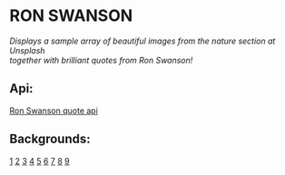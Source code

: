 # RON SWANSON

*Displays a sample array of beautiful images from the nature section at Unsplash  
together with brilliant quotes from Ron Swanson!*


## Api:  
[Ron Swanson quote api](http://ron-swanson-quotes.herokuapp.com/v2/quotes)

## Backgrounds:
[1](https://images.unsplash.com/photo-1509647648544-a3e09b751ad6?ixid=MnwxMjA3fDB8MHx0b3BpYy1mZWVkfDE5fDZzTVZqVExTa2VRfHxlbnwwfHx8fA%3D%3D&ixlib=rb-1.2.1&auto=format&fit=crop&w=500&q=60)
[2](https://images.unsplash.com/photo-1606744666360-2f22c8b4a45b?ixid=MnwxMjA3fDB8MHx0b3BpYy1mZWVkfDMyfDZzTVZqVExTa2VRfHxlbnwwfHx8fA%3D%3D&ixlib=rb-1.2.1&auto=format&fit=crop&w=500&q=60)
[3](https://images.unsplash.com/photo-1619441207978-3d326c46e2c9?ixid=MnwxMjA3fDB8MHxwaG90by1wYWdlfHx8fGVufDB8fHx8&ixlib=rb-1.2.1&auto=format&fit=crop&w=1349&q=80)
[4](https://images.unsplash.com/photo-1619408506946-a3caaf4e4d35?ixid=MnwxMjA3fDB8MHxwaG90by1wYWdlfHx8fGVufDB8fHx8&ixlib=rb-1.2.1&auto=format&fit=crop&w=759&q=80)
[5](https://images.unsplash.com/photo-1619340207451-b8dee65a7546?ixid=MnwxMjA3fDB8MHxwaG90by1wYWdlfHx8fGVufDB8fHx8&ixlib=rb-1.2.1&auto=format&fit=crop&w=1350&q=80)
[6](https://images.unsplash.com/photo-1619029073214-53881475044d?ixid=MnwxMjA3fDB8MHxwaG90by1wYWdlfHx8fGVufDB8fHx8&ixlib=rb-1.2.1&auto=format&fit=crop&w=700&q=80)
[7](https://images.unsplash.com/photo-1580989760091-5853408c5997?ixid=MnwxMjA3fDB8MHxwaG90by1wYWdlfHx8fGVufDB8fHx8&ixlib=rb-1.2.1&auto=format&fit=crop&w=1267&q=80)
[8](https://images.unsplash.com/photo-1494500764479-0c8f2919a3d8?ixid=MnwxMjA3fDB8MHxwaG90by1wYWdlfHx8fGVufDB8fHx8&ixlib=rb-1.2.1&auto=format&fit=crop&w=1350&q=80)
[9](https://images.unsplash.com/photo-1494500764479-0c8f2919a3d8?ixid=MnwxMjA3fDB8MHxwaG90by1wYWdlfHx8fGVufDB8fHx8&ixlib=rb-1.2.1&auto=format&fit=crop&w=1350&q=80)